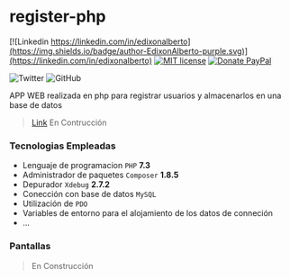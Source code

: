 # register-php

[![Linkedin https://linkedin.com/in/edixonalberto](https://img.shields.io/badge/author-EdixonAlberto-purple.svg)](https://linkedin.com/in/edixonalberto)
[![MIT license](https://img.shields.io/badge/license-MIT-green.svg)](./LICENSE.md)
[![Donate PayPal](https://img.shields.io/badge/give-donation-blue.svg)](https://paypal.me/edixonp)

![Twitter](https://img.shields.io/twitter/follow/EdixonAlbertto.svg?style=social)
![GitHub](https://img.shields.io/github/followers/EdixonAlberto.svg?label=Follow&style=social)

APP WEB realizada en php para registrar usuarios y almacenarlos en una base de datos

> [Link]() En Contrucción

### Tecnologias Empleadas

- Lenguaje de programacion `PHP` **7.3**
- Administrador de paquetes `Composer` **1.8.5**
- Depurador `Xdebug` **2.7.2**
- Conección con base de datos `MySQL`
- Utilización de `PDO`
- Variables de entorno para el alojamiento de los datos de conneción
- ...

### Pantallas

> En Construcción
